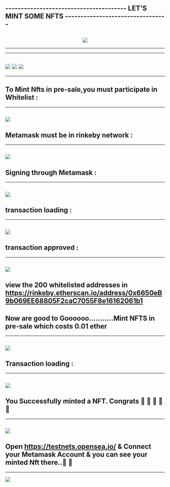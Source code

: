 ## ---------------------------------------    LET'S MINT SOME NFTS   ---------------------------------
<h2 align="center">
  <a href="#">
    <img src="https://readme-typing-svg.herokuapp.com?color=47FFB3&lines=Welcome+to+NFT+Minting+project!!&center=true&size=21" />
  </a>
</h2>

---------------------------------------------------------------------------------------------------------------------------
----------------------------------------------------------------------------------------------------------------------------
![](https://github.com/Haripandey21/Nfts-minting-dapp-project-rinkeby-testnet/blob/main/my-app/git_images/Screenshot%20(60).png)
![](https://github.com/Haripandey21/Nfts-minting-dapp-project-rinkeby-testnet/blob/main/my-app/git_images/Screenshot%20(61).png)
![](https://github.com/Haripandey21/Nfts-minting-dapp-project-rinkeby-testnet/blob/main/my-app/git_images/Screenshot%20(62).png)
---------------------------------------------------------------------------------------------------------------------------
----------------------------------------------------------------------------------------------------------------------------

To Mint Nfts in pre-sale,you must participate in Whitelist : 
---------------------------------------------------------------------------------------------------------------------------
----------------------------------------------------------------------------------------------------------------------------
![](https://github.com/Haripandey21/whitelist-dapp/blob/main/Dapp/images/Screenshot%20(41).png)
-------------------------------------------------------------------------------------------------------------------------

Metamask must be in rinkeby network : 
---------------------------------------------------------------------------------------------------------------------------
----------------------------------------------------------------------------------------------------------------------------
![](https://github.com/Haripandey21/whitelist-dapp/blob/main/Dapp/images/Screenshot%20(46).png)
----------------------------------------------------------------------------------------------------------------------


Signing through Metamask : 
---------------------------------------------------------------------------------------------------------------------------
----------------------------------------------------------------------------------------------------------------------------
![](https://github.com/Haripandey21/whitelist-dapp/blob/main/Dapp/images/Screenshot%20(42).png)
-------------------------------------------------------------------------------------------------------------------------

transaction loading : 
---------------------------------------------------------------------------------------------------------------------------
----------------------------------------------------------------------------------------------------------------------------
![](https://github.com/Haripandey21/whitelist-dapp/blob/main/Dapp/images/Screenshot%20(43).png)
----------------------------------------------------------------------------------------------------------------------------
transaction approved : 
---------------------------------------------------------------------------------------------------------------------------
----------------------------------------------------------------------------------------------------------------------------
![](https://github.com/Haripandey21/whitelist-dapp/blob/main/Dapp/images/Screenshot%20(44).png)
---------------------------------------------------------------------------------------------------------------------------
view the 200 whitelisted addresses in https://rinkeby.etherscan.io/address/0x6650eB9b069EE68805F2caC7055F8e16162061b1
--------------------------------------------------------------------------------------------------------------------------
 Now are good to Goooooo...........Mint NFTS in pre-sale which costs 0.01 ether
---------------------------------------------------------------------------------------------------------------------------
----------------------------------------------------------------------------------------------------------------------------
![](https://github.com/Haripandey21/Nfts-minting-dapp-project-rinkeby-testnet/blob/main/my-app/git_images/Screenshot%20(64).png)
---------------------------------------------------------------------------------------------------------------------------
Transaction loading : 
----------------------------------------------------------------------------------------------------------------------------
----------------------------------------------------------------------------------------------------------------------------
![](https://github.com/Haripandey21/Nfts-minting-dapp-project-rinkeby-testnet/blob/main/my-app/git_images/Screenshot%20(65).png)
----------------------------------------------------------------------------------------------------------------------------
You Successfully minted a NFT. Congrats  👏 👏 👏 👏 👏
----------------------------------------------------------------------------------------------------------------------------
----------------------------------------------------------------------------------------------------------------------------
![](https://github.com/Haripandey21/Nfts-minting-dapp-project-rinkeby-testnet/blob/main/my-app/git_images/Screenshot%20(66).png)
----------------------------------------------------------------------------------------------------------------------------
Open https://testnets.opensea.io/   & Connect your Metamask Account & you can see your minted Nft there..👏 👏
 ----------------------------------------------------------------------------------------------------------------------------
----------------------------------------------------------------------------------------------------------------------------
![](https://github.com/Haripandey21/Nfts-minting-dapp-project-rinkeby-testnet/blob/main/my-app/git_images/Screenshot%20(68).png)
